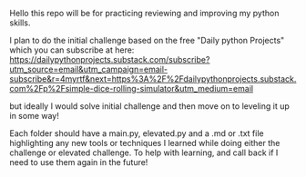 Hello this repo will be for practicing reviewing and improving my python skills.

I plan to do the initial challenge based on the free "Daily python Projects" which you can subscribe at here: https://dailypythonprojects.substack.com/subscribe?utm_source=email&utm_campaign=email-subscribe&r=4myrtf&next=https%3A%2F%2Fdailypythonprojects.substack.com%2Fp%2Fsimple-dice-rolling-simulator&utm_medium=email

but ideally I would solve initial challenge and then move on to leveling it up in some way!

Each folder should have a main.py, elevated.py and a .md or .txt file highlighting any new tools or techniques I learned while doing either the challenge or elevated challenge. To help with learning, and call back if I need to use them again in the future!

